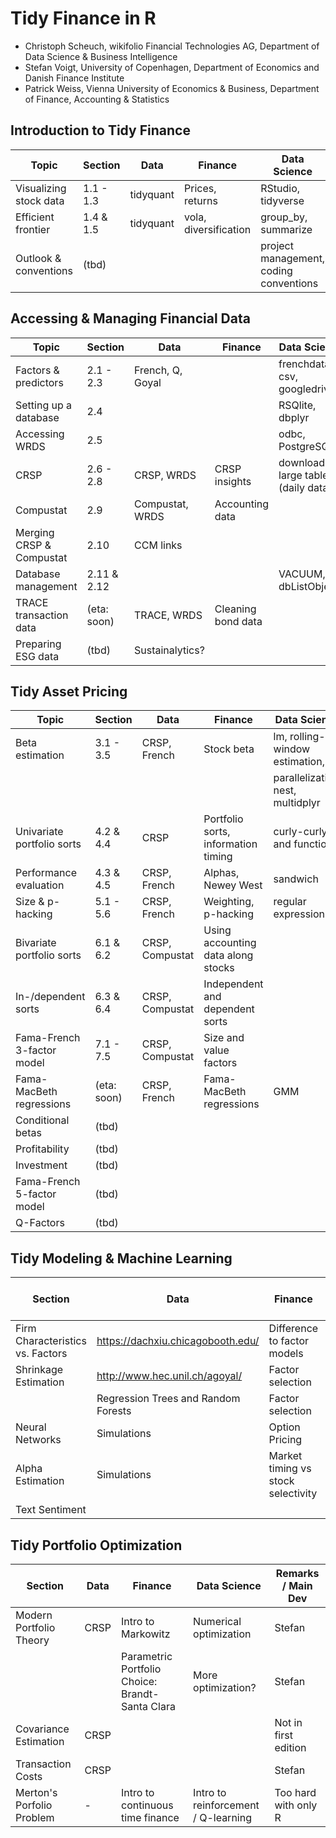 # Tidy Finance in R

-   Christoph Scheuch, wikifolio Financial Technologies AG, Department of Data Science & Business Intelligence
-   Stefan Voigt, University of Copenhagen, Department of Economics and Danish Finance Institute
-   Patrick Weiss, Vienna University of Economics & Business, Department of Finance, Accounting & Statistics

## Introduction to Tidy Finance

| Topic                  | Section   | Data      | Finance               | Data Science                           | Main Dev |
|------------------------|-----------|-----------|-----------------------|----------------------------------------|----------|
| Visualizing stock data | 1.1 - 1.3 | tidyquant | Prices, returns       | RStudio, tidyverse                     | Stefan   |
| Efficient frontier     | 1.4 & 1.5 | tidyquant | vola, diversification | group_by, summarize                    | Stefan   |
| Outlook & conventions  | (tbd)     |           |                       | project management, coding conventions | (tbd)    |

## Accessing & Managing Financial Data

| Topic                    | Section     | Data             | Finance            | Data Science                       | Main Dev  |
|--------------------------|-------------|------------------|--------------------|------------------------------------|-----------|
| Factors & predictors     | 2.1 - 2.3   | French, Q, Goyal |                    | frenchdata, csv, googledrive       | Christoph |
| Setting up a database    | 2.4         |                  |                    | RSQlite, dbplyr                    | Christoph |
| Accessing WRDS           | 2.5         |                  |                    | odbc, PostgreSQL                   | Christoph |
| CRSP                     | 2.6 - 2.8   | CRSP, WRDS       | CRSP insights      | download large tables (daily data) | Christoph |
| Compustat                | 2.9         | Compustat, WRDS  | Accounting data    |                                    | Christoph |
| Merging CRSP & Compustat | 2.10        | CCM links        |                    |                                    | Christoph |
| Database management      | 2.11 & 2.12 |                  |                    | VACUUM, dbListObjects              | Christoph |
| TRACE transaction data   | (eta: soon) | TRACE, WRDS      | Cleaning bond data |                                    | Patrick   |
| Preparing ESG data       | (tbd)       | Sustainalytics?  |                    |                                    | (tbd)     |

## Tidy Asset Pricing

| Topic                      | Section     | Data            | Finance                             | Data Science                      | Main Dev  |
|----------------------------|-------------|-----------------|-------------------------------------|-----------------------------------|-----------|
| Beta estimation            | 3.1 - 3.5   | CRSP, French    | Stock beta                          | lm, rolling-window estimation,    | Christoph |
|                            |             |                 |                                     | parallelization, nest, multidplyr | Christoph |
| Univariate portfolio sorts | 4.2 & 4.4   | CRSP            | Portfolio sorts, information timing | curly-curly and functions         | Patrick   |
| Performance evaluation     | 4.3 & 4.5   | CRSP, French    | Alphas, Newey West                  | sandwich                          | Patrick   |
| Size & p-hacking           | 5.1 - 5.6   | CRSP, French    | Weighting, p-hacking                | regular expressions               | Patrick   |
| Bivariate portfolio sorts  | 6.1 & 6.2   | CRSP, Compustat | Using accounting data along stocks  |                                   | Patrick   |
| In-/dependent sorts        | 6.3 & 6.4   | CRSP, Compustat | Independent and dependent sorts     |                                   | Patrick   |
| Fama-French 3-factor model | 7.1 - 7.5   | CRSP, Compustat | Size and value factors              |                                   | Patrick   |
| Fama-MacBeth regressions   | (eta: soon) | CRSP, French    | Fama-MacBeth regressions            | GMM                               | Patrick   |
| Conditional betas          | (tbd)       |                 |                                     |                                   | (tbd)     |
| Profitability              | (tbd)       |                 |                                     |                                   | (tbd)     |
| Investment                 | (tbd)       |                 |                                     |                                   | (tbd)     |
| Fama-French 5-factor model | (tbd)       |                 |                                     |                                   | (tbd)     |
| Q-Factors                  | (tbd)       |                 |                                     |                                   | (tbd)     |

## Tidy Modeling & Machine Learning

| Section                          | Data                                | Finance                            | Data Science | Remarks / Main Dev    |
|----------------------------------|-------------------------------------|------------------------------------|--------------|-----------------------|
| Firm Characteristics vs. Factors | <https://dachxiu.chicagobooth.edu/> | Difference to factor models        | tidymodels   | Not for first version |
| Shrinkage Estimation             | <http://www.hec.unil.ch/agoyal/>    | Factor selection                   |              | Stefan                |
|                                  | Regression Trees and Random Forests | Factor selection                   | tidymodels   | Stefan                |
| Neural Networks                  | Simulations                         | Option Pricing                     | keras        | Stefan                |
| Alpha Estimation                 | Simulations                         | Market timing vs stock selectivity | Manual GMM   | Christoph             |
| Text Sentiment                   |                                     |                                    |              | Christoph             |

## Tidy Portfolio Optimization

| Section                   | Data | Finance                                         | Data Science                        | Remarks / Main Dev   |
|---------------------------|------|-------------------------------------------------|-------------------------------------|----------------------|
| Modern Portfolio Theory   | CRSP | Intro to Markowitz                              | Numerical optimization              | Stefan               |
|                           |      | Parametric Portfolio Choice: Brandt-Santa Clara | More optimization?                  | Stefan               |
| Covariance Estimation     | CRSP |                                                 |                                     | Not in first edition |
| Transaction Costs         | CRSP |                                                 |                                     | Stefan               |
| Merton's Porfolio Problem | \-   | Intro to continuous time finance                | Intro to reinforcement / Q-learning | Too hard with only R |
